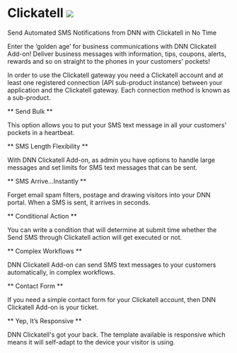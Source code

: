 # Clickatell                                                          ![](http://static.dnnsharp.com/logo/dnn-modules/clickatell-300x388w.png)

Send Automated SMS Notifications from DNN with Clickatell in No Time

Enter the ‘golden age’ for business communications with DNN Clickatell Add-on! Deliver business messages with information, tips, coupons, alerts, rewards and so on straight to the phones in your customers' pockets!

In order to use the Clickatell gateway you need a Clickatell account and at least one registered connection \(API sub-product instance\) between your application and the Clickatell gateway. Each connection method is known as a sub-product.  
  
**Send Bulk**

This option allows you to put your SMS text message in all your customers' pockets in a heartbeat.

**SMS Length Flexibility**

With DNN Clickatell Add-on, as admin you have options to handle large messages and set limits for SMS text messages that can be sent.

**SMS Arrive…Instantly**

Forget email spam filters, postage and drawing visitors into your DNN portal. When a SMS is sent, it arrives in seconds.

**Conditional Action**

You can write a condition that will determine at submit time whether the Send SMS through Clickatell action will get executed or not.

**Complex Workflows**

DNN Clickatell Add-on can send SMS text messages to your customers automatically, in complex workflows.

**Contact Form**

If you need a simple contact form for your Clickatell account, then DNN Clickatell Add-on is your ticket.

**Yep, It’s Responsive**

DNN Clickatell's got your back. The template available is responsive which means it will self-adapt to the device your visitor is using.

